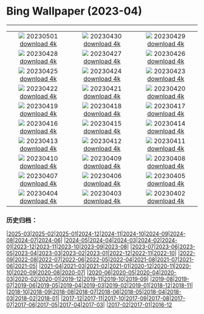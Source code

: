 # Bing Wallpaper (2023-04)
**************
| | | |
| :----: | :----: | :----: |
| ![](https://www.bing.com/th?id=OHR.QuebecCityBridge_EN-GB5878837587_1920x1080.jpg) 20230501 [download 4k](https://www.bing.com/th?id=OHR.QuebecCityBridge_EN-GB5878837587_UHD.jpg) | ![](https://www.bing.com/th?id=OHR.ExteriorPreservationHall_EN-GB5783524556_1920x1080.jpg) 20230430 [download 4k](https://www.bing.com/th?id=OHR.ExteriorPreservationHall_EN-GB5783524556_UHD.jpg) | ![](https://www.bing.com/th?id=OHR.JTNPMilkyWay_EN-GB5660603519_1920x1080.jpg) 20230429 [download 4k](https://www.bing.com/th?id=OHR.JTNPMilkyWay_EN-GB5660603519_UHD.jpg) |
| ![](https://www.bing.com/th?id=OHR.MariposaGrove_EN-GB9222031969_1920x1080.jpg) 20230428 [download 4k](https://www.bing.com/th?id=OHR.MariposaGrove_EN-GB9222031969_UHD.jpg) | ![](https://www.bing.com/th?id=OHR.SouthPadre_EN-GB5459420407_1920x1080.jpg) 20230427 [download 4k](https://www.bing.com/th?id=OHR.SouthPadre_EN-GB5459420407_UHD.jpg) | ![](https://www.bing.com/th?id=OHR.GHOAudubonDay_EN-GB5353280661_1920x1080.jpg) 20230426 [download 4k](https://www.bing.com/th?id=OHR.GHOAudubonDay_EN-GB5353280661_UHD.jpg) |
| ![](https://www.bing.com/th?id=OHR.AdelieWPD_EN-GB5235836361_1920x1080.jpg) 20230425 [download 4k](https://www.bing.com/th?id=OHR.AdelieWPD_EN-GB5235836361_UHD.jpg) | ![](https://www.bing.com/th?id=OHR.FranconianWineCellar_EN-GB5130126864_1920x1080.jpg) 20230424 [download 4k](https://www.bing.com/th?id=OHR.FranconianWineCellar_EN-GB5130126864_UHD.jpg) | ![](https://www.bing.com/th?id=OHR.CzechRepublic_EN-GB8472200065_1920x1080.jpg) 20230423 [download 4k](https://www.bing.com/th?id=OHR.CzechRepublic_EN-GB8472200065_UHD.jpg) |
| ![](https://www.bing.com/th?id=OHR.EarthDayFox_EN-GB4275362878_1920x1080.jpg) 20230422 [download 4k](https://www.bing.com/th?id=OHR.EarthDayFox_EN-GB4275362878_UHD.jpg) | ![](https://www.bing.com/th?id=OHR.DartmoorNationalPark_EN-GB4196669556_1920x1080.jpg) 20230421 [download 4k](https://www.bing.com/th?id=OHR.DartmoorNationalPark_EN-GB4196669556_UHD.jpg) | ![](https://www.bing.com/th?id=OHR.NIrelandGiants_EN-GB9278166109_1920x1080.jpg) 20230420 [download 4k](https://www.bing.com/th?id=OHR.NIrelandGiants_EN-GB9278166109_UHD.jpg) |
| ![](https://www.bing.com/th?id=OHR.TaiwanYuhina_EN-GB3024716986_1920x1080.jpg) 20230419 [download 4k](https://www.bing.com/th?id=OHR.TaiwanYuhina_EN-GB3024716986_UHD.jpg) | ![](https://www.bing.com/th?id=OHR.MPPUnesco_EN-GB6113286192_1920x1080.jpg) 20230418 [download 4k](https://www.bing.com/th?id=OHR.MPPUnesco_EN-GB6113286192_UHD.jpg) | ![](https://www.bing.com/th?id=OHR.OneThousandSprings_EN-GB7524119519_1920x1080.jpg) 20230417 [download 4k](https://www.bing.com/th?id=OHR.OneThousandSprings_EN-GB7524119519_UHD.jpg) |
| ![](https://www.bing.com/th?id=OHR.KiteDay_EN-GB6715857463_1920x1080.jpg) 20230416 [download 4k](https://www.bing.com/th?id=OHR.KiteDay_EN-GB6715857463_UHD.jpg) | ![](https://www.bing.com/th?id=OHR.LorenzoQuinn_EN-GB6647416015_1920x1080.jpg) 20230415 [download 4k](https://www.bing.com/th?id=OHR.LorenzoQuinn_EN-GB6647416015_UHD.jpg) | ![](https://www.bing.com/th?id=OHR.RedSeaStars_EN-GB6301012491_1920x1080.jpg) 20230414 [download 4k](https://www.bing.com/th?id=OHR.RedSeaStars_EN-GB6301012491_UHD.jpg) |
| ![](https://www.bing.com/th?id=OHR.RandoxGrandNationalFestival_EN-GB6462568975_1920x1080.jpg) 20230413 [download 4k](https://www.bing.com/th?id=OHR.RandoxGrandNationalFestival_EN-GB6462568975_UHD.jpg) | ![](https://www.bing.com/th?id=OHR.EuropeFromISS_EN-GB6382250822_1920x1080.jpg) 20230412 [download 4k](https://www.bing.com/th?id=OHR.EuropeFromISS_EN-GB6382250822_UHD.jpg) | ![](https://www.bing.com/th?id=OHR.MossyGrottoFalls_EN-GB5818903423_1920x1080.jpg) 20230411 [download 4k](https://www.bing.com/th?id=OHR.MossyGrottoFalls_EN-GB5818903423_UHD.jpg) |
| ![](https://www.bing.com/th?id=OHR.ElephantTwins_EN-GB6226038380_1920x1080.jpg) 20230410 [download 4k](https://www.bing.com/th?id=OHR.ElephantTwins_EN-GB6226038380_UHD.jpg) | ![](https://www.bing.com/th?id=OHR.LithuanianEggs_EN-GB6167717017_1920x1080.jpg) 20230409 [download 4k](https://www.bing.com/th?id=OHR.LithuanianEggs_EN-GB6167717017_UHD.jpg) | ![](https://www.bing.com/th?id=OHR.HouseofParliament_EN-GB6110335490_1920x1080.jpg) 20230408 [download 4k](https://www.bing.com/th?id=OHR.HouseofParliament_EN-GB6110335490_UHD.jpg) |
| ![](https://www.bing.com/th?id=OHR.KitsAspen_EN-GB5526308393_1920x1080.jpg) 20230407 [download 4k](https://www.bing.com/th?id=OHR.KitsAspen_EN-GB5526308393_UHD.jpg) | ![](https://www.bing.com/th?id=OHR.ArizonaPinkMoon_EN-GB5965608318_1920x1080.jpg) 20230406 [download 4k](https://www.bing.com/th?id=OHR.ArizonaPinkMoon_EN-GB5965608318_UHD.jpg) | ![](https://www.bing.com/th?id=OHR.BlackGrouseLekking_EN-GB5920744810_1920x1080.jpg) 20230405 [download 4k](https://www.bing.com/th?id=OHR.BlackGrouseLekking_EN-GB5920744810_UHD.jpg) |
| ![](https://www.bing.com/th?id=OHR.RomanBridge_EN-GB5878482036_1920x1080.jpg) 20230404 [download 4k](https://www.bing.com/th?id=OHR.RomanBridge_EN-GB5878482036_UHD.jpg) | ![](https://www.bing.com/th?id=OHR.SnowdoniaNational_EN-GB4311745305_1920x1080.jpg) 20230403 [download 4k](https://www.bing.com/th?id=OHR.SnowdoniaNational_EN-GB4311745305_UHD.jpg) | ![](https://www.bing.com/th?id=OHR.JavaBromo_EN-GB6138929477_1920x1080.jpg) 20230402 [download 4k](https://www.bing.com/th?id=OHR.JavaBromo_EN-GB6138929477_UHD.jpg) |

### 历史归档：

|[2025-03](/../2025-03/2025-03.md)|[2025-02](/../2025-02/2025-02.md)|[2025-01](/../2025-01/2025-01.md)|[2024-12](/../2024-12/2024-12.md)|[2024-11](/../2024-11/2024-11.md)|[2024-10](/../2024-10/2024-10.md)|[2024-09](/../2024-09/2024-09.md)|[2024-08](/../2024-08/2024-08.md)|[2024-07](/../2024-07/2024-07.md)|[2024-06](/../2024-06/2024-06.md)|
|[2024-05](/../2024-05/2024-05.md)|[2024-04](/../2024-04/2024-04.md)|[2024-03](/../2024-03/2024-03.md)|[2024-02](/../2024-02/2024-02.md)|[2024-01](/../2024-01/2024-01.md)|[2023-12](/../2023-12/2023-12.md)|[2023-11](/../2023-11/2023-11.md)|[2023-10](/../2023-10/2023-10.md)|[2023-09](/../2023-09/2023-09.md)|[2023-08](/../2023-08/2023-08.md)|
|[2023-07](/../2023-07/2023-07.md)|[2023-06](/../2023-06/2023-06.md)|[2023-05](/../2023-05/2023-05.md)|[2023-04](/2023-04.md)|[2023-03](/../2023-03/2023-03.md)|[2023-02](/../2023-02/2023-02.md)|[2023-01](/../2023-01/2023-01.md)|[2022-12](/../2022-12/2022-12.md)|[2022-11](/../2022-11/2022-11.md)|[2022-10](/../2022-10/2022-10.md)|
|[2022-09](/../2022-09/2022-09.md)|[2022-08](/../2022-08/2022-08.md)|[2022-07](/../2022-07/2022-07.md)|[2022-06](/../2022-06/2022-06.md)|[2022-05](/../2022-05/2022-05.md)|[2022-04](/../2022-04/2022-04.md)|[2021-08](/../2021-08/2021-08.md)|[2021-07](/../2021-07/2021-07.md)|[2021-06](/../2021-06/2021-06.md)|[2021-05](/../2021-05/2021-05.md)|
|[2021-04](/../2021-04/2021-04.md)|[2021-03](/../2021-03/2021-03.md)|[2021-02](/../2021-02/2021-02.md)|[2021-01](/../2021-01/2021-01.md)|[2020-12](/../2020-12/2020-12.md)|[2020-11](/../2020-11/2020-11.md)|[2020-10](/../2020-10/2020-10.md)|[2020-09](/../2020-09/2020-09.md)|[2020-08](/../2020-08/2020-08.md)|[2020-07](/../2020-07/2020-07.md)|
|[2020-06](/../2020-06/2020-06.md)|[2020-05](/../2020-05/2020-05.md)|[2020-04](/../2020-04/2020-04.md)|[2020-03](/../2020-03/2020-03.md)|[2020-02](/../2020-02/2020-02.md)|[2020-01](/../2020-01/2020-01.md)|[2019-12](/../2019-12/2019-12.md)|[2019-11](/../2019-11/2019-11.md)|[2019-10](/../2019-10/2019-10.md)|[2019-09](/../2019-09/2019-09.md)|
|[2019-08](/../2019-08/2019-08.md)|[2019-07](/../2019-07/2019-07.md)|[2019-06](/../2019-06/2019-06.md)|[2019-05](/../2019-05/2019-05.md)|[2019-04](/../2019-04/2019-04.md)|[2019-03](/../2019-03/2019-03.md)|[2019-02](/../2019-02/2019-02.md)|[2019-01](/../2019-01/2019-01.md)|[2018-12](/../2018-12/2018-12.md)|[2018-11](/../2018-11/2018-11.md)|
|[2018-10](/../2018-10/2018-10.md)|[2018-09](/../2018-09/2018-09.md)|[2018-08](/../2018-08/2018-08.md)|[2018-07](/../2018-07/2018-07.md)|[2018-06](/../2018-06/2018-06.md)|[2018-05](/../2018-05/2018-05.md)|[2018-04](/../2018-04/2018-04.md)|[2018-03](/../2018-03/2018-03.md)|[2018-02](/../2018-02/2018-02.md)|[2018-01](/../2018-01/2018-01.md)|
|[2017-12](/../2017-12/2017-12.md)|[2017-11](/../2017-11/2017-11.md)|[2017-10](/../2017-10/2017-10.md)|[2017-09](/../2017-09/2017-09.md)|[2017-08](/../2017-08/2017-08.md)|[2017-07](/../2017-07/2017-07.md)|[2017-06](/../2017-06/2017-06.md)|[2017-05](/../2017-05/2017-05.md)|[2017-04](/../2017-04/2017-04.md)|[2017-03](/../2017-03/2017-03.md)|
|[2017-02](/../2017-02/2017-02.md)|[2017-01](/../2017-01/2017-01.md)|[2016-12](/../2016-12/2016-12.md)